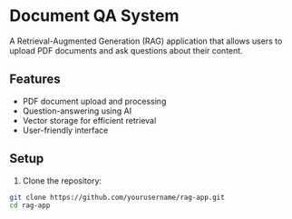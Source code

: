 # Document QA System

A Retrieval-Augmented Generation (RAG) application that allows users to upload PDF documents and ask questions about their content.

## Features

- PDF document upload and processing
- Question-answering using AI
- Vector storage for efficient retrieval
- User-friendly interface

## Setup

1. Clone the repository:
```bash
git clone https://github.com/yourusername/rag-app.git
cd rag-app